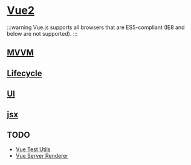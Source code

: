 # [Vue2](https://v2.vuejs.org/)

:::warning
Vue.js supports all browsers that are ES5-compliant (IE8 and below are not supported).
:::


## [MVVM](./mvc-mvp-mvvm)

## [Lifecycle](./lifecycle)

## [UI](./ui)

## [jsx](./jsx)

## TODO

* [Vue Test Utils](https://vue-test-utils.vuejs.org/)
* [Vue Server Renderer](https://ssr.vuejs.org/)
